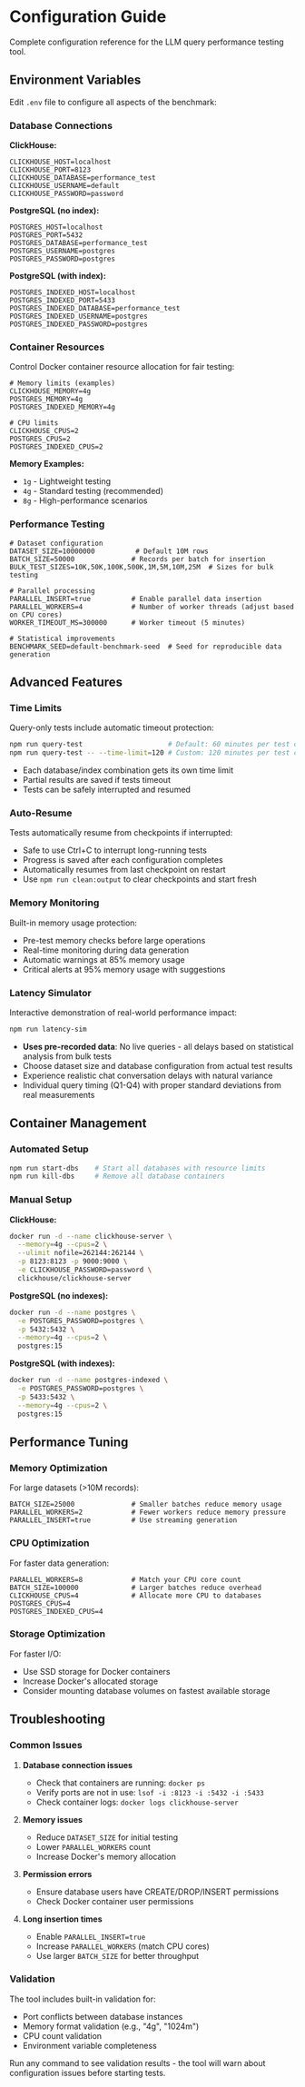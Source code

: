 # Configuration Guide

Complete configuration reference for the LLM query performance testing tool.

## Environment Variables

Edit `.env` file to configure all aspects of the benchmark:

### Database Connections

**ClickHouse:**
```env
CLICKHOUSE_HOST=localhost
CLICKHOUSE_PORT=8123
CLICKHOUSE_DATABASE=performance_test
CLICKHOUSE_USERNAME=default
CLICKHOUSE_PASSWORD=password
```

**PostgreSQL (no index):**
```env
POSTGRES_HOST=localhost
POSTGRES_PORT=5432
POSTGRES_DATABASE=performance_test
POSTGRES_USERNAME=postgres
POSTGRES_PASSWORD=postgres
```

**PostgreSQL (with index):**
```env
POSTGRES_INDEXED_HOST=localhost
POSTGRES_INDEXED_PORT=5433
POSTGRES_INDEXED_DATABASE=performance_test
POSTGRES_INDEXED_USERNAME=postgres
POSTGRES_INDEXED_PASSWORD=postgres
```

### Container Resources

Control Docker container resource allocation for fair testing:

```env
# Memory limits (examples)
CLICKHOUSE_MEMORY=4g
POSTGRES_MEMORY=4g
POSTGRES_INDEXED_MEMORY=4g

# CPU limits  
CLICKHOUSE_CPUS=2
POSTGRES_CPUS=2
POSTGRES_INDEXED_CPUS=2
```

**Memory Examples:**
- `1g` - Lightweight testing
- `4g` - Standard testing (recommended)
- `8g` - High-performance scenarios

### Performance Testing

```env
# Dataset configuration
DATASET_SIZE=10000000          # Default 10M rows
BATCH_SIZE=50000              # Records per batch for insertion
BULK_TEST_SIZES=10K,50K,100K,500K,1M,5M,10M,25M  # Sizes for bulk testing

# Parallel processing
PARALLEL_INSERT=true          # Enable parallel data insertion
PARALLEL_WORKERS=4            # Number of worker threads (adjust based on CPU cores)
WORKER_TIMEOUT_MS=300000      # Worker timeout (5 minutes)

# Statistical improvements
BENCHMARK_SEED=default-benchmark-seed  # Seed for reproducible data generation
```

## Advanced Features

### Time Limits

Query-only tests include automatic timeout protection:

```bash
npm run query-test                     # Default: 60 minutes per test configuration
npm run query-test -- --time-limit=120 # Custom: 120 minutes per test configuration
```

- Each database/index combination gets its own time limit
- Partial results are saved if tests timeout
- Tests can be safely interrupted and resumed

### Auto-Resume

Tests automatically resume from checkpoints if interrupted:

- Safe to use Ctrl+C to interrupt long-running tests
- Progress is saved after each configuration completes
- Automatically resumes from last checkpoint on restart
- Use `npm run clean:output` to clear checkpoints and start fresh

### Memory Monitoring

Built-in memory usage protection:

- Pre-test memory checks before large operations
- Real-time monitoring during data generation
- Automatic warnings at 85% memory usage
- Critical alerts at 95% memory usage with suggestions

### Latency Simulator

Interactive demonstration of real-world performance impact:

```bash
npm run latency-sim
```

- **Uses pre-recorded data**: No live queries - all delays based on statistical analysis from bulk tests
- Choose dataset size and database configuration from actual test results  
- Experience realistic chat conversation delays with natural variance
- Individual query timing (Q1-Q4) with proper standard deviations from real measurements

## Container Management

### Automated Setup

```bash
npm run start-dbs    # Start all databases with resource limits
npm run kill-dbs     # Remove all database containers
```

### Manual Setup

**ClickHouse:**
```bash
docker run -d --name clickhouse-server \
  --memory=4g --cpus=2 \
  --ulimit nofile=262144:262144 \
  -p 8123:8123 -p 9000:9000 \
  -e CLICKHOUSE_PASSWORD=password \
  clickhouse/clickhouse-server
```

**PostgreSQL (no indexes):**
```bash
docker run -d --name postgres \
  -e POSTGRES_PASSWORD=postgres \
  -p 5432:5432 \
  --memory=4g --cpus=2 \
  postgres:15
```

**PostgreSQL (with indexes):**
```bash
docker run -d --name postgres-indexed \
  -e POSTGRES_PASSWORD=postgres \
  -p 5433:5432 \
  --memory=4g --cpus=2 \
  postgres:15
```

## Performance Tuning

### Memory Optimization

For large datasets (>10M records):

```env
BATCH_SIZE=25000              # Smaller batches reduce memory usage
PARALLEL_WORKERS=2            # Fewer workers reduce memory pressure
PARALLEL_INSERT=true          # Use streaming generation
```

### CPU Optimization

For faster data generation:

```env
PARALLEL_WORKERS=8            # Match your CPU core count
BATCH_SIZE=100000             # Larger batches reduce overhead
CLICKHOUSE_CPUS=4             # Allocate more CPU to databases
POSTGRES_CPUS=4
POSTGRES_INDEXED_CPUS=4
```

### Storage Optimization

For faster I/O:

- Use SSD storage for Docker containers
- Increase Docker's allocated storage
- Consider mounting database volumes on fastest available storage

## Troubleshooting

### Common Issues

1. **Database connection issues**
   - Check that containers are running: `docker ps`
   - Verify ports are not in use: `lsof -i :8123 -i :5432 -i :5433`
   - Check container logs: `docker logs clickhouse-server`

2. **Memory issues**
   - Reduce `DATASET_SIZE` for initial testing
   - Lower `PARALLEL_WORKERS` count
   - Increase Docker's memory allocation

3. **Permission errors**
   - Ensure database users have CREATE/DROP/INSERT permissions
   - Check Docker container user permissions

4. **Long insertion times**
   - Enable `PARALLEL_INSERT=true`
   - Increase `PARALLEL_WORKERS` (match CPU cores)
   - Use larger `BATCH_SIZE` for better throughput

### Validation

The tool includes built-in validation for:

- Port conflicts between database instances
- Memory format validation (e.g., "4g", "1024m")
- CPU count validation
- Environment variable completeness

Run any command to see validation results - the tool will warn about configuration issues before starting tests.